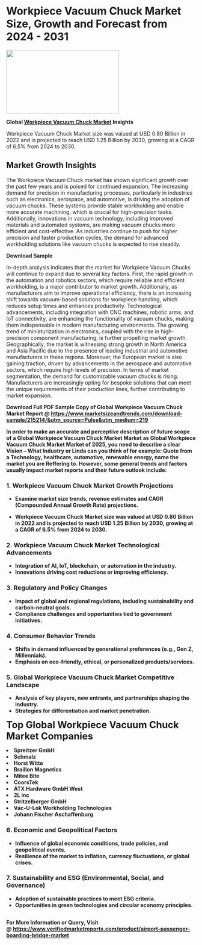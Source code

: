 <H1>Workpiece Vacuum Chuck Market Size, Growth and Forecast from 2024 - 2031</H1><img class="aligncenter size-medium wp-image-584254" src="https://thirdeyenews.in/wp-content/uploads/2024/09/Global-Market-Research-300x168.jpeg" alt="" width="300" height="168" /><p><strong>Global&nbsp;<a href="https://www.marketsizeandtrends.com/download-sample/215214/&amp;utm_source=Pulse&amp;utm_medium=219">Workpiece Vacuum Chuck Market</a> Insights</strong></p><p>Workpiece Vacuum Chuck Market size was valued at USD 0.80 Billion in 2022 and is projected to reach USD 1.25 Billion by 2030, growing at a CAGR of 6.5% from 2024 to 2030.</p><p><h2>Market Growth Insights</h2> <p>The Workpiece Vacuum Chuck market has shown significant growth over the past few years and is poised for continued expansion. The increasing demand for precision in manufacturing processes, particularly in industries such as electronics, aerospace, and automotive, is driving the adoption of vacuum chucks. These systems provide stable workholding and enable more accurate machining, which is crucial for high-precision tasks. Additionally, innovations in vacuum technology, including improved materials and automated systems, are making vacuum chucks more efficient and cost-effective. As industries continue to push for higher precision and faster production cycles, the demand for advanced workholding solutions like vacuum chucks is expected to rise steadily.</p> <p><strong>Download Sample</strong></p> <p>In-depth analysis indicates that the market for Workpiece Vacuum Chucks will continue to expand due to several key factors. First, the rapid growth in the automation and robotics sectors, which require reliable and efficient workholding, is a major contributor to market growth. Additionally, as manufacturers aim to improve operational efficiency, there is an increasing shift towards vacuum-based solutions for workpiece handling, which reduces setup times and enhances productivity. Technological advancements, including integration with CNC machines, robotic arms, and IoT connectivity, are enhancing the functionality of vacuum chucks, making them indispensable in modern manufacturing environments. The growing trend of miniaturization in electronics, coupled with the rise in high-precision component manufacturing, is further propelling market growth. Geographically, the market is witnessing strong growth in North America and Asia Pacific due to the presence of leading industrial and automotive manufacturers in these regions. Moreover, the European market is also gaining traction, driven by advancements in the aerospace and automotive sectors, which require high levels of precision. In terms of market segmentation, the demand for customizable vacuum chucks is rising. Manufacturers are increasingly opting for bespoke solutions that can meet the unique requirements of their production lines, further contributing to market expansion.</p> <p><strong></p><p><span class=""><strong>Download Full PDF Sample Copy of Global Workpiece Vacuum Chuck Market Report</strong> @ <a href="https://www.marketsizeandtrends.com/download-sample/215214/&amp;utm_source=Pulse&amp;utm_medium=219" target="_blank">https://www.marketsizeandtrends.com/download-sample/215214/&amp;utm_source=Pulse&amp;utm_medium=219</a></span></p><p>In order to make an accurate and perceptive description of future scope of a Global&nbsp;Workpiece Vacuum Chuck Market Market as Global&nbsp;Workpiece Vacuum Chuck Market Market of 2025, you need to describe a clear Vision &ndash; What Industry or Linda can you think of for example: Quote from a Technology, healthcare, automotive, renewable energy, name the market you are Reffering to. However, some general trends and factors usually impact market reports and their future outlook include:</p><h3>1.&nbsp;<strong>Workpiece Vacuum Chuck Market Growth Projections</strong></h3><ul><li>Examine market size trends, revenue estimates and CAGR (Compounded Annual Growth Rate) projections.</li><li><p>Workpiece Vacuum Chuck Market size was valued at USD 0.80 Billion in 2022 and is projected to reach USD 1.25 Billion by 2030, growing at a CAGR of 6.5% from 2024 to 2030.</p></li></ul><h3>2.&nbsp;<strong>Workpiece Vacuum Chuck Market Technological Advancements</strong></h3><ul><li>Integration of AI, IoT, blockchain, or automation in the industry.</li><li>Innovations driving cost reductions or improving efficiency.</li></ul><h3>3.&nbsp;<strong>Regulatory and Policy Changes</strong></h3><ul><li>Impact of global and regional regulations, including sustainability and carbon-neutral goals.</li><li>Compliance challenges and opportunities tied to government initiatives.</li></ul><h3>4.&nbsp;<strong>Consumer Behavior Trends</strong></h3><ul><li>Shifts in demand influenced by generational preferences (e.g., Gen Z, Millennials).</li><li>Emphasis on eco-friendly, ethical, or personalized products/services.</li></ul><h3>5.&nbsp;<strong>Global Workpiece Vacuum Chuck Market Competitive Landscape</strong></h3><ul><li>Analysis of key players, new entrants, and partnerships shaping the industry.</li><li>Strategies for differentiation and market penetration.</li></ul><p data-pm-slice="1 1 []"><span style="color: inherit; font-family: inherit; font-size: 25px;">Top Global Workpiece Vacuum Chuck Market Companies</span></p><div class="" data-test-id=""><p><li>Spreitzer GmbH</li><li> Schmalz</li><li> Horst Witte</li><li> Braillon Magnetics</li><li> Mitee Bite</li><li> CoorsTek</li><li> ATX Hardware GmbH West</li><li> 2L inc</li><li> Stritzelberger GmbH</li><li> Vac-U-Lok Workholding Technologies</li><li> Johann Fischer Aschaffenburg</li></p></div><h3>6.&nbsp;<strong>Economic and Geopolitical Factors</strong></h3><ul><li>Influence of global economic conditions, trade policies, and geopolitical events.</li><li>Resilience of the market to inflation, currency fluctuations, or global crises.</li></ul><h3>7.&nbsp;<strong>Sustainability and ESG (Environmental, Social, and Governance)</strong></h3><ul><li>Adoption of sustainable practices to meet ESG criteria.</li><li>Opportunities in green technologies and circular economy principles.</li></ul><h2><strong style="font-size: 14px;">For More Information or Query, Visit @&nbsp;</strong><a style="background-color: #ffffff; font-size: 14px;" href="https://www.marketsizeandtrends.com/report/workpiece-vacuum-chuck-market/" target="_blank">https://www.verifiedmarketreports.com/product/airport-passenger-boarding-bridge-market</a></h2>
